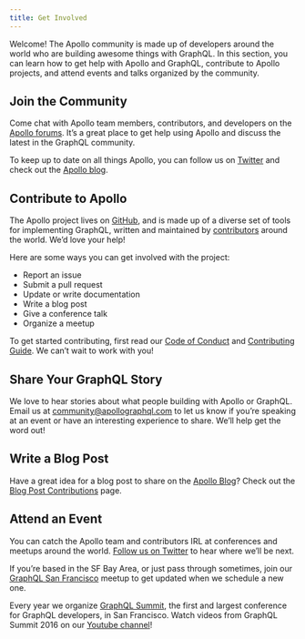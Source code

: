 ```yaml
---
title: Get Involved
---
```


Welcome! The Apollo community is made up of developers around the world who are building awesome things with GraphQL. In this section, you can learn how to get help with Apollo and GraphQL, contribute to Apollo projects, and attend events and talks organized by the community.

## Join the Community

Come chat with Apollo team members, contributors, and developers on the [Apollo forums](https://community.apollographql.com/). It’s a great place to get help using Apollo and discuss the latest in the GraphQL community.

To keep up to date on all things Apollo, you can follow us on [Twitter](https://twitter.com/apollographql) and check out the [Apollo blog](https://www.apollographql.com/blog/).

## Contribute to Apollo

The Apollo project lives on [GitHub](https://github.com/apollographql), and is made up of a diverse set of tools for implementing GraphQL, written and maintained by [contributors](https://github.com/orgs/apollographql/people) around the world. We’d love your help!

Here are some ways you can get involved with the project:

- Report an issue
- Submit a pull request
- Update or write documentation
- Write a blog post
- Give a conference talk
- Organize a meetup

To get started contributing, first read our [Code of Conduct](http://dev.apollodata.com/community/code-of-conduct.html) and [Contributing Guide](http://dev.apollodata.com/community/contributing.html). We can’t wait to work with you!

## Share Your GraphQL Story

We love to hear stories about what people building with Apollo or GraphQL. Email us at [community@apollographql.com](mailto:community@apollographql.com) to let us know if you’re speaking at an event or have an interesting experience to share. We’ll help get the word out!

## Write a Blog Post 

Have a great idea for a blog post to share on the [Apollo Blog](http://blog.apollographql.com/)? Check out the [Blog Post Contributions](/blog-post-contributions/) page.

## Attend an Event

You can catch the Apollo team and contributors IRL at conferences and meetups around the world. [Follow us on Twitter](http://twitter.com/apollographql) to hear where we’ll be next.

If you’re based in the SF Bay Area, or just pass through sometimes, join our [GraphQL San Francisco](http://www.meetup.com/GraphQL-SF/) meetup to get updated when we schedule a new one.

Every year we organize [GraphQL Summit](https://summit.graphql.com), the first and largest conference for GraphQL developers, in San Francisco. Watch videos from GraphQL Summit 2016 on our [Youtube channel](https://www.youtube.com/watch?v=bPlOGKPLtqM&list=PLpi1lPB6opQzSSOQU8JQLExuP1JUXPtmA)!
